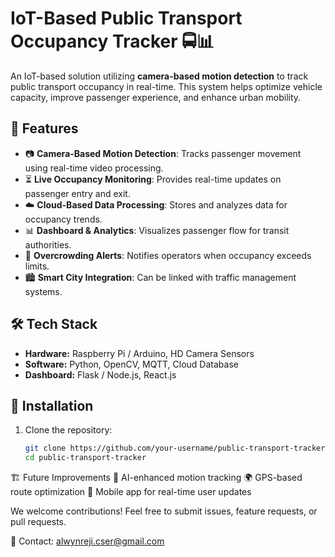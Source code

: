 # IoT-Based Public Transport Occupancy Tracker 🚍📊

An IoT-based solution utilizing **camera-based motion detection** to track public transport occupancy in real-time. This system helps optimize vehicle capacity, improve passenger experience, and enhance urban mobility.

## 🚀 Features  
- 📷 **Camera-Based Motion Detection**: Tracks passenger movement using real-time video processing.  
- ⏳ **Live Occupancy Monitoring**: Provides real-time updates on passenger entry and exit.  
- ☁️ **Cloud-Based Data Processing**: Stores and analyzes data for occupancy trends.  
- 📊 **Dashboard & Analytics**: Visualizes passenger flow for transit authorities.  
- 🔔 **Overcrowding Alerts**: Notifies operators when occupancy exceeds limits.  
- 🏙 **Smart City Integration**: Can be linked with traffic management systems.  

## 🛠️ Tech Stack  
- **Hardware:** Raspberry Pi / Arduino, HD Camera Sensors  
- **Software:** Python, OpenCV, MQTT, Cloud Database  
- **Dashboard:** Flask / Node.js, React.js  

## 📜 Installation  
1. Clone the repository:  
   ```bash
   git clone https://github.com/your-username/public-transport-tracker.git
   cd public-transport-tracker
🏗️ Future Improvements
🧠 AI-enhanced motion tracking
🌍 GPS-based route optimization
📱 Mobile app for real-time user updates

We welcome contributions! Feel free to submit issues, feature requests, or pull requests.

📧 Contact: alwynreji.cser@gmail.com

